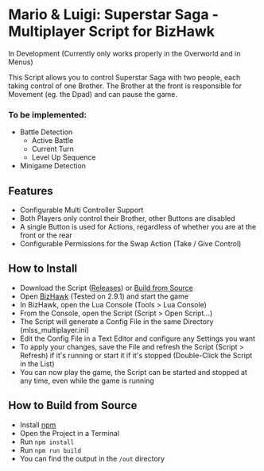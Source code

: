# Mario & Luigi: Superstar Saga - Multiplayer Script for BizHawk

In Development (Currently only works properly in the Overworld and in Menus)

This Script allows you to control Superstar Saga with two people,
each taking control of one Brother. The Brother at the front is responsible for Movement (eg. the Dpad) and can pause the game.

### To be implemented:

- Battle Detection
    - Active Battle
    - Current Turn
    - Level Up Sequence
- Minigame Detection


## Features

- Configurable Multi Controller Support
- Both Players only control their Brother, other Buttons are disabled
- A single Button is used for Actions, regardless of whether you are at the front or the rear
- Configurable Permissions for the Swap Action (Take / Give Control)


## How to Install

- Download the Script ([Releases](/releases/)) or [Build from Source](#how-to-build-from-source)
- Open [BizHawk](https://tasvideos.org/BizHawk) (Tested on 2.9.1) and start the game
- In BizHawk, open the Lua Console (Tools > Lua Console)
- From the Console, open the Script (Script > Open Script...)
- The Script will generate a Config File in the same Directory (mlss_multiplayer.ini)
- Edit the Config File in a Text Editor and configure any Settings you want
- To apply your changes, save the File and refresh the Script (Script > Refresh) if it's running or start it if it's stopped (Double-Click the Script in the List)
- You can now play the game, the Script can be started and stopped at any time, even while the game is running

## How to Build from Source

- Install [npm](https://nodejs.org/en/download/)
- Open the Project in a Terminal
- Run `npm install`
- Run `npm run build`
- You can find the output in the `/out` directory